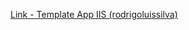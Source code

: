 [Link - Template App IIS (rodrigoluissilva)](https://github.com/rodrigoluissilva/Zabbix-Microsoft-IIS-Template)
